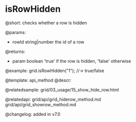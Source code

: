 isRowHidden
=============

@short: checks whether a row is hidden


@params:
- rowId	    string|number   the id of a row   


@returns:
- param	boolean     'true' if the row is hidden, 'false' otherwise


@example:
grid.isRowHidden("1"); //-> true/false


@template: api_method
@descr:

@relatedsample: grid/03_usage/15_show_hide_row.html

@relatedapi: 
grid/api/grid_hiderow_method.md
grid/api/grid_showrow_method.md

@changelog:
added in v7.0

